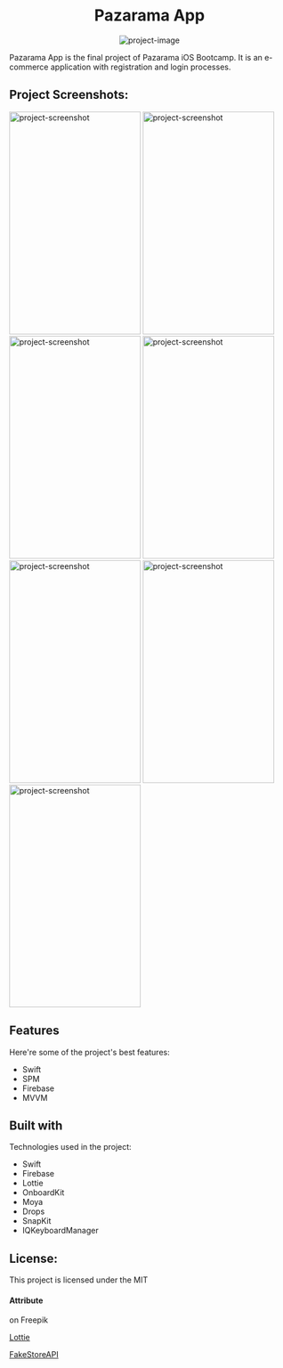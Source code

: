 <h1 align="center" id="title">Pazarama App</h1>

<p align="center"><img src="https://global-uploads.webflow.com/6097e0eca1e875de53031ff6/61b9b28acbf4d14f8b0fbe90_pazarama%20logo.png" alt="project-image"></p>

<p id="description">Pazarama App is the final project of Pazarama iOS Bootcamp. It is an e-commerce application with registration and login processes.</p>

<h2>Project Screenshots:</h2>

<div align="left">

<img src="https://user-images.githubusercontent.com/64533036/200044739-a151540c-fd37-478e-bc19-0631ec7edfe3.png" alt="project-screenshot" width="236" height="400/">

<img src="https://user-images.githubusercontent.com/64533036/200044929-fbaa3089-8ce6-4c93-8418-e5108c08ed95.png" alt="project-screenshot" width="236" height="400/">

<img src="https://user-images.githubusercontent.com/64533036/200045085-2735a54f-f98a-4571-987d-212789f1f307.png" alt="project-screenshot" width="236" height="400/">

<img src="https://user-images.githubusercontent.com/64533036/200045094-7a1d02ba-29e3-484e-a453-97f5d5e1b9f6.png" alt="project-screenshot" width="236" height="400/">

<img src="https://user-images.githubusercontent.com/64533036/200045204-d15a72b2-26fc-407d-a84d-8866067b62a3.png" alt="project-screenshot" width="236" height="400/">

<img src="https://user-images.githubusercontent.com/64533036/200045534-ec478b29-1ea3-4cbe-860c-5a5b43b7f194.png" alt="project-screenshot" width="236" height="400/">

<img src="https://user-images.githubusercontent.com/64533036/200045596-b1b1e8b9-c9a5-4455-a3fe-6702cce4457d.png" alt="project-screenshot" width="236" height="400/">

</div>

  
<h2>Features</h2>

Here're some of the project's best features:

*   Swift
*   SPM
*   Firebase
*   MVVM

  
  
<h2>Built with</h2>

Technologies used in the project:

*   Swift
*   Firebase
*   Lottie
*   OnboardKit
*   Moya
*   Drops
*   SnapKit
*   IQKeyboardManager

<h2>License:</h2>

This project is licensed under the MIT

#### Attribute
<a href="https://www.freepik.com/free-vector/ecommerce-web-page-concept-illustration_21727022.htm#query=e%20commerce&position=1&from_view=search&track=sph"></a> on Freepik

<a href="https://assets5.lottiefiles.com/packages/lf20_q6wsiidu.json">Lottie</a>

<a href="https://fakestoreapi.com/">FakeStoreAPI</a>